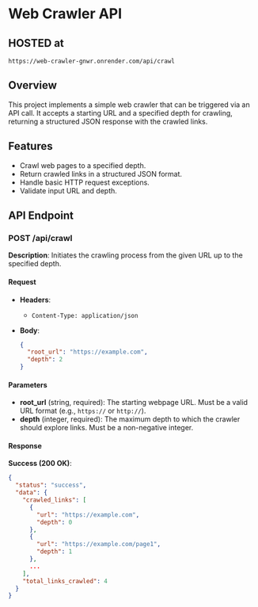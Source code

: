 # Web Crawler API

## HOSTED at

``` https://web-crawler-gnwr.onrender.com/api/crawl ```

## Overview
This project implements a simple web crawler that can be triggered via an API call. It accepts a starting URL and a specified depth for crawling, returning a structured JSON response with the crawled links.

## Features
- Crawl web pages to a specified depth.
- Return crawled links in a structured JSON format.
- Handle basic HTTP request exceptions.
- Validate input URL and depth.

## API Endpoint

### POST /api/crawl

**Description**: Initiates the crawling process from the given URL up to the specified depth.

#### Request

- **Headers**:
  - `Content-Type: application/json`

- **Body**:
    ```json
    {
      "root_url": "https://example.com",
      "depth": 2
    }
    ```

#### Parameters
- **root_url** (string, required): The starting webpage URL. Must be a valid URL format (e.g., `https://` or `http://`).
- **depth** (integer, required): The maximum depth to which the crawler should explore links. Must be a non-negative integer.

#### Response

**Success (200 OK)**:
```json
{
  "status": "success",
  "data": {
    "crawled_links": [
      {
        "url": "https://example.com",
        "depth": 0
      },
      {
        "url": "https://example.com/page1",
        "depth": 1
      },
      ...
    ],
    "total_links_crawled": 4
  }
}
